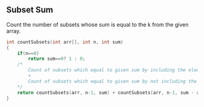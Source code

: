 ## Subset Sum

Count the number of subsets whose sum is equal to the k from the given array.

```c++
int countSubsets(int arr[], int n, int sum)
{
	if(n==0)
		return sum==0? 1 : 0;
    /*
        Count of subsets which equal to given sum by including the element in the index n
        +
        Count of subsets which equal to given sum by not including the element of the index n
    */
	return countSubsets(arr, n-1, sum) + countSubsets(arr, n-1, sum - arr[n-1]);
}

```
